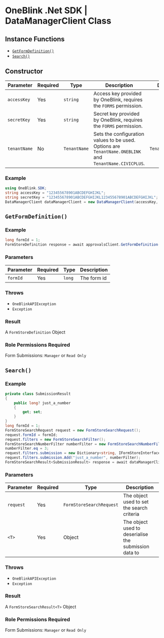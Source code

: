 # OneBlink .Net SDK | DataManagerClient Class

## Instance Functions

- [`GetFormDefinition()`](#getformdefinition)
- [`Search()`](#search)

## Constructor

| Parameter    | Required | Type         | Description                                                                                             | Default Value         |
| ------------ | -------- | ------------ | ------------------------------------------------------------------------------------------------------- | --------------------- |
| `accessKey`  | Yes      | `string`     | Access key provided by OneBlink, requires the `FORMS` permission.                                       |                       |
| `secretKey`  | Yes      | `string`     | Secret key provided by OneBlink, requires the `FORMS` permission.                                       |                       |
| `tenantName` | No       | `TenantName` | Sets the configuration values to be used. Options are `TenantName.ONEBLINK` and `TenantName.CIVICPLUS`. | `TenantName.ONEBLINK` |

### Example

```c#
using OneBlink.SDK;
string accessKey = "123455678901ABCDEFGHIJKL";
string secretKey = "123455678901ABCDEFGHIJKL123455678901ABCDEFGHIJKL";
DataManagerClient dataManagerClient = new DataManagerClient(accessKey, secretKey);
```

## `GetFormDefinition()`

### Example

```c#
long formId = 1;
FormStoreDefinition response = await approvalsClient.GetFormDefinition(formId);
```

### Parameters

| Parameter | Required | Type   | Description |
| --------- | -------- | ------ | ----------- |
| `formId`  | Yes      | `long` | The form id |

### Throws

- `OneBlinkAPIException`
- `Exception`

### Result

A `FormStoreDefinition` Object

### Role Permissions Required

Form Submissions: `Manager` or `Read Only`

## `Search()`

### Example

```c#
private class SubmissionResult
{
    public long? just_a_number
    {
        get; set;
    }
}
long formId = 1;
FormStoreSearchRequest request = new FormStoreSearchRequest();
request.formId = formId;
request.filters = new FormStoreSearchFilter();
FormStoreSearchNumberFilter numberFilter = new FormStoreSearchNumberFilter();
numberFilter.eq = 3;
request.filters.submission = new Dictionary<string, IFormStoreInterface>();
request.filters.submission.Add("just_a_number", numberFilter);
FormStoreSearchResult<SubmissionResult> response = await dataManagerClient.Search<SubmissionResult>(request);
```

### Parameters

| Parameter | Required | Type                     | Description                                           |
| --------- | -------- | ------------------------ | ----------------------------------------------------- |
| `request` | Yes      | `FormStoreSearchRequest` | The object used to set the search criteria            |
| `<T>`     | Yes      | Object                   | The object used to deserialise the submission data to |

### Throws

- `OneBlinkAPIException`
- `Exception`

### Result

A `FormStoreSearchResult<T>` Object

### Role Permissions Required

Form Submissions: `Manager` or `Read Only`
